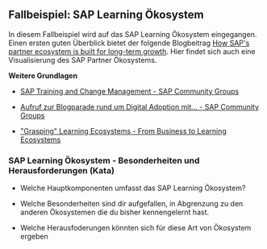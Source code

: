 ## Fallbeispiel: SAP Learning Ökosystem

In diesem Fallbeispiel wird auf das SAP Learning Ökosystem eingegangen. Einen ersten guten Überblick bietet der folgende Blogbeitrag [How SAP's partner ecosystem is built for long-term growth](https://www.zdnet.com/article/how-saps-partner-ecosystem-is-built-for-long-term-growth/). Hier findet sich auch eine Visualisierung des SAP Partner Ökosystems.

**Weitere Grundlagen**

- [SAP Training and Change Management - SAP Community Groups](https://groups.community.sap.com/t5/sap-training-and-change-management/gh-p/training-change)

- [Aufruf zur Blogparade rund um Digital Adoption mit... - SAP Community Groups](https://groups.community.sap.com/t5/sap-training-and-change-management/aufruf-zur-blogparade-rund-um-digital-adoption-mit-sap/ba-p/290339)

- ["Grasping" Learning Ecosystems - From Business to Learning Ecosystems](https://www.linkedin.com/feed/update/urn:li:activity:6872538737876770816/)

### SAP Learning Ökosystem - Besonderheiten und Herausforderungen (Kata)

- Welche Hauptkomponenten umfasst das SAP Learning Ökosystem?

- Welche Besonderheiten sind dir aufgefallen, in Abgrenzung zu den anderen Ökosystemen die du bisher kennengelernt hast.

- Welche Herausfoderungen könnten sich für diese Art von Ökosystem ergeben
